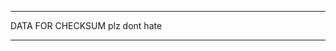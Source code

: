 *******************************************************************************************





DATA FOR CHECKSUM plz dont hate






*******************************************************************************************
